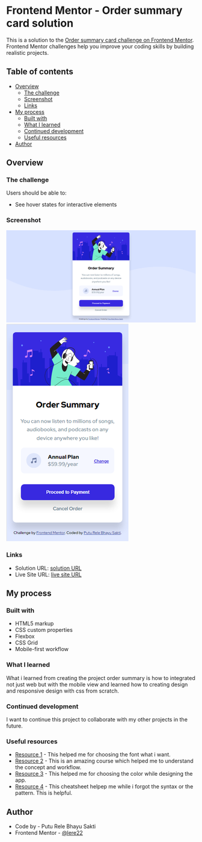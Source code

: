 # Frontend Mentor - Order summary card solution

This is a solution to the [Order summary card challenge on Frontend Mentor](https://www.frontendmentor.io/challenges/order-summary-component-QlPmajDUj). Frontend Mentor challenges help you improve your coding skills by building realistic projects.

## Table of contents

- [Overview](#overview)
  - [The challenge](#the-challenge)
  - [Screenshot](#screenshot)
  - [Links](#links)
- [My process](#my-process)
  - [Built with](#built-with)
  - [What I learned](#what-i-learned)
  - [Continued development](#continued-development)
  - [Useful resources](#useful-resources)
- [Author](#author)

## Overview

### The challenge

Users should be able to:

- See hover states for interactive elements

### Screenshot

![screenshot preview web](./screenshot/web-preview.png)
![screenshot preview mobile](./screenshot/mobile-preview.jpg)

### Links

- Solution URL: [solution URL](https://www.frontendmentor.io/solutions/order-summary-solution-with-flexbox-and-css-grid--eK0qPFSt)
- Live Site URL: [live site URL](https://lere22.github.io/order-summary-chall/)

## My process

### Built with

- HTML5 markup
- CSS custom properties
- Flexbox
- CSS Grid
- Mobile-first workflow

### What I learned

What i learned from creating the project order summary is how to integrated not just web but with the mobile view and learned how to creating design and responsive design with css from scratch.

### Continued development

I want to continue this project to collaborate with my other projects in the future.

### Useful resources

- [Resource 1](https://fonts.google.com/specimen/Red+Hat+Display) - This helped me for choosing the font what i want.
- [Resource 2](https://www.freecodecamp.org/learn/responsive-web-design/) - This is an amazing course which helped me to understand the concept and workflow.
- [Resource 3](https://materialui.co/colors/) - This helped me for choosing the color while designing the app.
- [Resource 4](https://htmlcheatsheet.com/css/) - This cheatsheet helpep me while i forgot the syntax or the pattern. This is helpful.

## Author

- Code by - Putu Rele Bhayu Sakti
- Frontend Mentor - [@lere22](https://www.frontendmentor.io/profile/yourusername)

